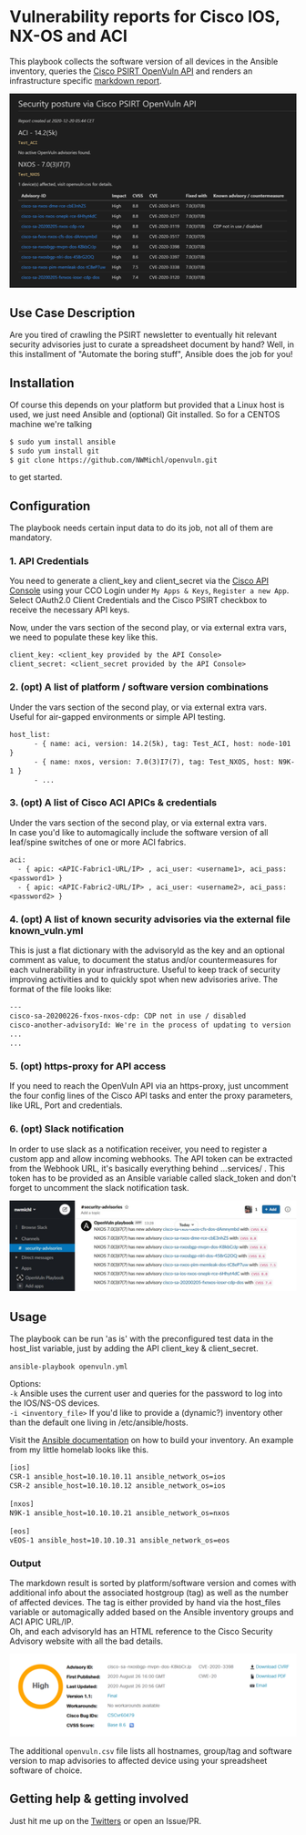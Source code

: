 # Vulnerability reports for Cisco IOS, NX-OS and ACI 

This playbook collects the software version of all devices in the Ansible inventory, queries the [Cisco PSIRT OpenVuln API](https://developer.cisco.com/psirt/) and renders an infrastructure specific [markdown report](https://github.com/NWMichl/openvuln/blob/main/openvuln.md).  
  
  
[![openvuln.md Screenshot](/pictures/openvuln.md.png)](https://github.com/NWMichl/openvuln/blob/main/openvuln.md)
  
## Use Case Description

Are you tired of crawling the PSIRT newsletter to eventually hit relevant security advisories just to curate a spreadsheet document by hand? Well, in this installment of "Automate the boring stuff", Ansible does the job for you!

## Installation

Of course this depends on your platform but provided that a Linux host is used, we just need Ansible and (optional) Git installed. So for a CENTOS machine we're talking

    $ sudo yum install ansible
    $ sudo yum install git
    $ git clone https://github.com/NWMichl/openvuln.git

to get started.

## Configuration

The playbook needs certain input data to do its job, not all of them are mandatory.

### 1. API Credentials

You need to generate a client_key and client_secret via the [Cisco API Console](https://apiconsole.cisco.com/) using your CCO Login under `My Apps & Keys`, `Register a new App`. Select OAuth2.0 Client Credentials and the Cisco PSIRT checkbox to receive the necessary API keys.

Now, under the vars section of the second play, or via external extra vars, we need to populate these key like this.

    client_key: <client_key provided by the API Console> 
    client_secret: <client_secret provided by the API Console>

### 2. (opt) A list of platform / software version combinations

Under the vars section of the second play, or via external extra vars.  
Useful for air-gapped environments or simple API testing.

    host_list:
          - { name: aci, version: 14.2(5k), tag: Test_ACI, host: node-101 }
          - { name: nxos, version: 7.0(3)I7(7), tag: Test_NXOS, host: N9K-1 }
          - ...

### 3. (opt) A list of Cisco ACI APICs & credentials

Under the vars section of the second play, or via external extra vars.  
In case you'd like to automagically include the software version of all leaf/spine switches of one or more ACI fabrics.   

    aci:
      - { apic: <APIC-Fabric1-URL/IP> , aci_user: <username1>, aci_pass: <password1> }
      - { apic: <APIC-Fabric2-URL/IP> , aci_user: <username2>, aci_pass: <password2> }

### 4. (opt) A list of known security advisories via the external file known_vuln.yml

This is just a flat dictionary with the advisoryId as the key and an optional comment as value, to document the status and/or countermeasures for each vulnerability in your infrastructure. Useful to keep track of security improving activities and to quickly spot when new advisories arive. The format of the file looks like:

    ---
    cisco-sa-20200226-fxos-nxos-cdp: CDP not in use / disabled
    cisco-another-advisoryId: We're in the process of updating to version ...
    ...

### 5. (opt) https-proxy for API access 

If you need to reach the OpenVuln API via an https-proxy, just uncomment the four config lines of the Cisco API tasks and enter the proxy parameters, like URL, Port and credentials.

### 6. (opt) Slack notification

In order to use slack as a notification receiver, you need to register a custom app and allow incoming webhooks. The API token can be extracted from the Webhook URL, it's basically everything behind ...services/ . This token has to be provided as an Ansible variable called slack_token and don't forget to uncomment the slack notification task.

![Slack Notification](/pictures/slack_openvuln.jpg)

## Usage

The playbook can be run 'as is' with the preconfigured test data in the host_list variable, just by adding the API client_key & client_secret.

`ansible-playbook openvuln.yml`

Options:  
`-k` Ansible uses the current user and queries for the password to log into the IOS/NS-OS devices.  
`-i <inventory_file>` If you'd like to provide a (dynamic?) inventory other than the default one living in /etc/ansible/hosts.

Visit the [Ansible documentation](https://docs.ansible.com/ansible/latest/user_guide/intro_inventory.html) on how to build your inventory. An example from my little homelab looks like this.

```
[ios]
CSR-1 ansible_host=10.10.10.11 ansible_network_os=ios
CSR-2 ansible_host=10.10.10.12 ansible_network_os=ios

[nxos]
N9K-1 ansible_host=10.10.10.21 ansible_network_os=nxos

[eos]
vEOS-1 ansible_host=10.10.10.31 ansible_network_os=eos
```

### Output

The markdown result is sorted by platform/software version and comes with additional info about the associated hostgroup (tag) as well as the number of affected devices. The tag is either provided by hand via the host_files variable or automagically added based on the Ansible inventory groups and ACI APIC URL/IP.  
Oh, and each advisoryId has an HTML reference to the Cisco Security Advisory website with all the bad details.

[![Cisco Security Advisory website](/pictures/sec_adv.png)](https://tools.cisco.com/security/center/content/CiscoSecurityAdvisory/cisco-sa-nxosbgp-mvpn-dos-K8kbCrJp)  

The additional `openvuln.csv` file lists all hostnames, group/tag and software version to map advisories to affected device using your spreadsheet software of choice. 

## Getting help & getting involved

Just hit me up on the [Twitters](https://twitter.com/nwmichl) or open an Issue/PR.
